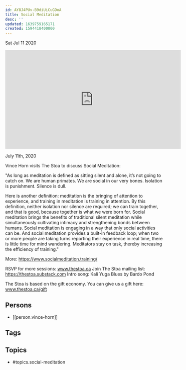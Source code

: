 ```yaml
---
id: AY8J4PUv-B9diUiCuGDoA
title: Social Meditation
desc: ''
updated: 1639759165171
created: 1594418400000
---
```





Sat Jul 11 2020

<iframe width="560" height="315" src="https://www.youtube.com/embed/qM1-6XKiS10" title="Social Meditation w/ Vince Horn" frameborder="0" allow="accelerometer; autoplay; clipboard-write; encrypted-media; gyroscope; picture-in-picture" allowfullscreen ></iframe>

July 11th, 2020

Vince Horn visits The Stoa to discuss Social Meditation:

"As long as meditation is defined as sitting silent and alone, it’s not going to catch on. We are human primates. We are social in our very bones. Isolation is punishment. Silence is dull.

Here is another definition: meditation is the bringing of attention to experience, and training in meditation is training in attention. By this definition, neither isolation nor silence are required; we can train together, and that is good, because together is what we were born for.
Social meditation brings the benefits of traditional silent meditation while simultaneously cultivating intimacy and strengthening bonds between humans. Social meditation is engaging in a way that only social activities can be. And social meditation provides a built-in feedback loop; when two or more people are taking turns reporting their experience in real time, there is little time for mind wandering. Meditators stay on task, thereby increasing the efficiency of training."

More: https://www.socialmeditation.training/

RSVP for more sessions: www.thestoa.ca
Join The Stoa mailing list: https://thestoa.substack.com
Intro song: Kali Yuga Blues by Bardo Pond

The Stoa is based on the gift economy. You can give us a gift here: www.thestoa.ca/gift

## Persons

- [[person.vince-horn]]

## Tags



## Topics

- #topics.social-meditation

